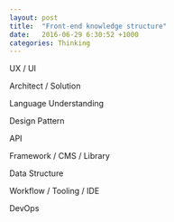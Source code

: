 ```yaml
---
layout: post
title:  "Front-end knowledge structure"
date:   2016-06-29 6:30:52 +1000
categories: Thinking
---
```


UX / UI

Architect / Solution

Language Understanding

Design Pattern 

API

Framework / CMS / Library

Data Structure

Workflow / Tooling / IDE

DevOps
